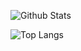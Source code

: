 ![Github Stats](https://github-readme-stats.vercel.app/api?username=HigherSY&count_private=true&show_icons=true&theme=material-palenight)

![Top Langs](https://github-readme-stats.vercel.app/api/top-langs/?username=HigherSY&layout=compact&theme=material-palenight)
